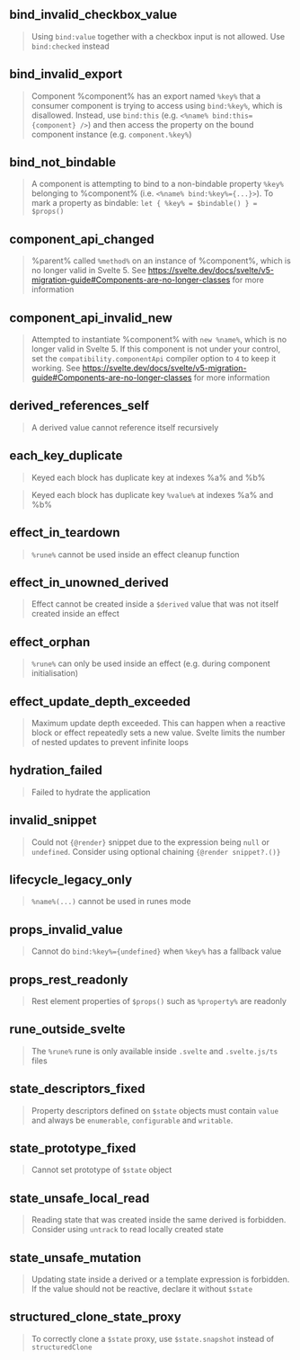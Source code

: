 ## bind_invalid_checkbox_value

> Using `bind:value` together with a checkbox input is not allowed. Use `bind:checked` instead

## bind_invalid_export

> Component %component% has an export named `%key%` that a consumer component is trying to access using `bind:%key%`, which is disallowed. Instead, use `bind:this` (e.g. `<%name% bind:this={component} />`) and then access the property on the bound component instance (e.g. `component.%key%`)

## bind_not_bindable

> A component is attempting to bind to a non-bindable property `%key%` belonging to %component% (i.e. `<%name% bind:%key%={...}>`). To mark a property as bindable: `let { %key% = $bindable() } = $props()`

## component_api_changed

> %parent% called `%method%` on an instance of %component%, which is no longer valid in Svelte 5. See https://svelte.dev/docs/svelte/v5-migration-guide#Components-are-no-longer-classes for more information

## component_api_invalid_new

> Attempted to instantiate %component% with `new %name%`, which is no longer valid in Svelte 5. If this component is not under your control, set the `compatibility.componentApi` compiler option to `4` to keep it working. See https://svelte.dev/docs/svelte/v5-migration-guide#Components-are-no-longer-classes for more information

## derived_references_self

> A derived value cannot reference itself recursively

## each_key_duplicate

> Keyed each block has duplicate key at indexes %a% and %b%

> Keyed each block has duplicate key `%value%` at indexes %a% and %b%

## effect_in_teardown

> `%rune%` cannot be used inside an effect cleanup function

## effect_in_unowned_derived

> Effect cannot be created inside a `$derived` value that was not itself created inside an effect

## effect_orphan

> `%rune%` can only be used inside an effect (e.g. during component initialisation)

## effect_update_depth_exceeded

> Maximum update depth exceeded. This can happen when a reactive block or effect repeatedly sets a new value. Svelte limits the number of nested updates to prevent infinite loops

## hydration_failed

> Failed to hydrate the application

## invalid_snippet

> Could not `{@render}` snippet due to the expression being `null` or `undefined`. Consider using optional chaining `{@render snippet?.()}`

## lifecycle_legacy_only

> `%name%(...)` cannot be used in runes mode

## props_invalid_value

> Cannot do `bind:%key%={undefined}` when `%key%` has a fallback value

## props_rest_readonly

> Rest element properties of `$props()` such as `%property%` are readonly

## rune_outside_svelte

> The `%rune%` rune is only available inside `.svelte` and `.svelte.js/ts` files

## state_descriptors_fixed

> Property descriptors defined on `$state` objects must contain `value` and always be `enumerable`, `configurable` and `writable`.

## state_prototype_fixed

> Cannot set prototype of `$state` object

## state_unsafe_local_read

> Reading state that was created inside the same derived is forbidden. Consider using `untrack` to read locally created state

## state_unsafe_mutation

> Updating state inside a derived or a template expression is forbidden. If the value should not be reactive, declare it without `$state`

## structured_clone_state_proxy

> To correctly clone a `$state` proxy, use `$state.snapshot` instead of `structuredClone`
